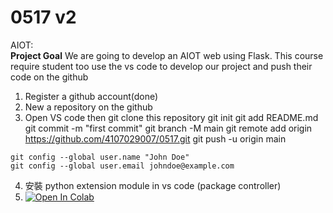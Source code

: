 # 0517 v2
AIOT: \
<b>Project Goal</b>
 We are going to develop an AIOT web using Flask. 
This course require student too use the vs code to develop our project and push their code on the github
  1. Register a github account(done)
  2. New a repository on the github
  3.  Open VS code then git clone this repository
    git init
    git add README.md
    git commit -m "first commit"
    git branch -M main
    git remote add origin https://github.com/4107029007/0517.git
    git push -u origin main

    git config --global user.name "John Doe"
    git config --global user.email johndoe@example.com
  4. 安裝 python extension module in vs code (package controller)
  5. [![Open In Colab](https://colab.research.google.com/assets/colab-badge.svg)](https://colab.research.google.com/github/googlecolab/colabtools/blob/master/notebooks/colab-github-demo.ipynb)
